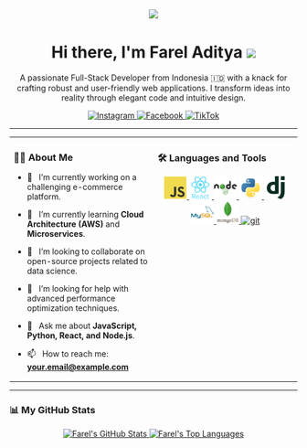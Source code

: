 <div id="header" align="center">
  <img src="https://media.giphy.com/media/M9gbBd9hDxMyuAaCE2/giphy.gif" width="100"/>
  <h1>
    Hi there, I'm Farel Aditya
    <img src="https://emojis.slackmojis.com/emojis/images/1531849430/4246/blob-sunglasses.gif?1531849430" width="30"/>
  </h1>
  <p>
    A passionate Full-Stack Developer from Indonesia 🇮🇩 with a knack for crafting robust and user-friendly web applications. I transform ideas into reality through elegant code and intuitive design.
  </p>
  <p align="center">
    <a href="https://instagram.com/gantilah_dengan_akun_instagram_anda">
      <img src="https://img.shields.io/badge/Instagram-E4405F?style=for-the-badge&logo=instagram&logoColor=white" alt="Instagram"/>
    </a>
    <a href="https://facebook.com/gantilah_dengan_akun_facebook_anda">
      <img src="https://img.shields.io/badge/Facebook-1877F2?style=for-the-badge&logo=facebook&logoColor=white" alt="Facebook"/>
    </a>
    <a href="https://tiktok.com/@gantilah_dengan_akun_tiktok_anda">
      <img src="https://img.shields.io/badge/TikTok-000000?style=for-the-badge&logo=tiktok&logoColor=white" alt="TikTok"/>
    </a>
  </p>
</div>

---

<table>
  <tr>
    <td valign="top" width="50%">
      
### 👨‍💻 About Me

- 🔭 &nbsp; I’m currently working on a challenging e-commerce platform.
- 🌱 &nbsp; I’m currently learning **Cloud Architecture (AWS)** and **Microservices**.
- 👯 &nbsp; I’m looking to collaborate on open-source projects related to data science.
- 🤔 &nbsp; I’m looking for help with advanced performance optimization techniques.
- 💬 &nbsp; Ask me about **JavaScript, Python, React, and Node.js**.
- 📫 &nbsp; How to reach me: **[your.email@example.com](mailto:your.email@example.com)**

    </td>

    <td valign="top" width="50%">  
### 🛠 Languages and Tools

<p align="center">
  <a href="https://developer.mozilla.org/en-US/docs/Web/JavaScript" target="_blank" rel="noreferrer"> <img src="https://raw.githubusercontent.com/devicons/devicon/master/icons/javascript/javascript-original.svg" alt="javascript" width="40" height="40"/> </a>
  <a href="https://reactjs.org/" target="_blank" rel="noreferrer"> <img src="https://raw.githubusercontent.com/devicons/devicon/master/icons/react/react-original-wordmark.svg" alt="react" width="40" height="40"/> </a>
  <a href="https://nodejs.org" target="_blank" rel="noreferrer"> <img src="https://raw.githubusercontent.com/devicons/devicon/master/icons/nodejs/nodejs-original-wordmark.svg" alt="nodejs" width="40" height="40"/> </a>
  <a href="https://www.python.org" target="_blank" rel="noreferrer"> <img src="https://raw.githubusercontent.com/devicons/devicon/master/icons/python/python-original.svg" alt="python" width="40" height="40"/> </a>
  <a href="https://www.djangoproject.com/" target="_blank" rel="noreferrer"> <img src="https://raw.githubusercontent.com/devicons/devicon/master/icons/django/django-plain.svg" alt="django" width="40" height="40"/> </a>
  <a href="https://www.mysql.com/" target="_blank" rel="noreferrer"> <img src="https://raw.githubusercontent.com/devicons/devicon/master/icons/mysql/mysql-original-wordmark.svg" alt="mysql" width="40" height="40"/> </a>
  <a href="https://www.mongodb.com/" target="_blank" rel="noreferrer"> <img src="https://raw.githubusercontent.com/devicons/devicon/master/icons/mongodb/mongodb-original-wordmark.svg" alt="mongodb" width="40" height="40"/> </a>
  <a href="https://git-scm.com/" target="_blank" rel="noreferrer"> <img src="https://www.vectorlogo.zone/logos/git-scm/git-scm-icon.svg" alt="git" width="40" height="40"/> </a>
</p>
    </td>

  </tr>
</table>

---

### 📊 My GitHub Stats

<p align="center">
  <a href="https://github.com/Fareladitya-code">
    <img src="https://github-readme-stats.vercel.app/api?username=Fareladitya-code&show_icons=true&theme=tokyonight&include_all_commits=true&count_private=true" alt="Farel's GitHub Stats"/>
    <img src="https://github-readme-stats.vercel.app/api/top-langs/?username=Fareladitya-code&layout=compact&theme=tokyonight&langs_count=8" alt="Farel's Top Languages"/>

  </a>
</p>
